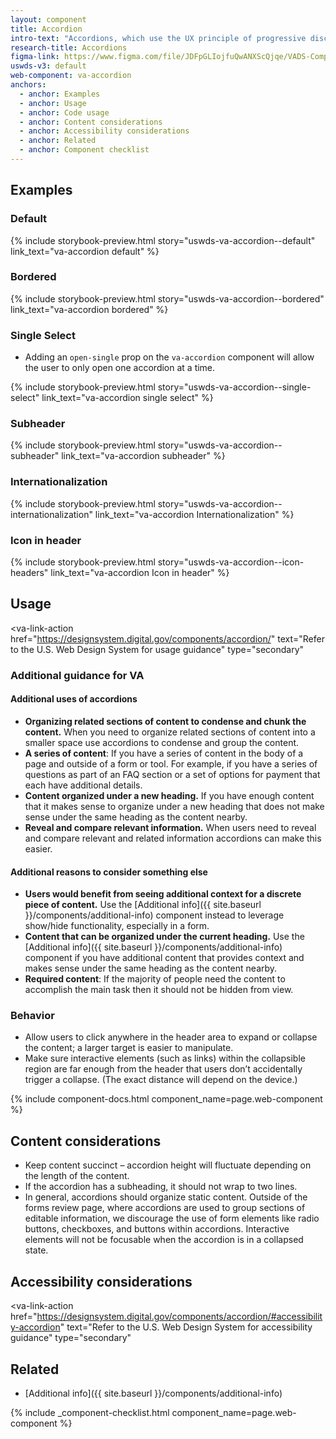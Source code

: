 ```yaml
---
layout: component
title: Accordion
intro-text: "Accordions, which use the UX principle of progressive disclosure, are a list of headers that can be clicked to hide or reveal additional content. By default, accordions are multi-selectable and borderless, however, props can be added to make them bordered and single-select."
research-title: Accordions
figma-link: https://www.figma.com/file/JDFpGLIojfuQwANXScQjqe/VADS-Component-Examples?type=design&node-id=1384%3A10963&mode=design&t=9GU46tVahgdMFZSW-1
uswds-v3: default
web-component: va-accordion
anchors:
  - anchor: Examples
  - anchor: Usage
  - anchor: Code usage
  - anchor: Content considerations
  - anchor: Accessibility considerations
  - anchor: Related
  - anchor: Component checklist
---
```


## Examples

### Default

{% include storybook-preview.html story="uswds-va-accordion--default" link_text="va-accordion default" %}

### Bordered

{% include storybook-preview.html story="uswds-va-accordion--bordered" link_text="va-accordion bordered" %}

### Single Select

* Adding an `open-single` prop on the `va-accordion` component will allow the user to only open one accordion at a time.

{% include storybook-preview.html story="uswds-va-accordion--single-select" link_text="va-accordion single select" %}

### Subheader

{% include storybook-preview.html story="uswds-va-accordion--subheader" link_text="va-accordion subheader" %}

### Internationalization

{% include storybook-preview.html story="uswds-va-accordion--internationalization" link_text="va-accordion Internationalization" %}

### Icon in header

{% include storybook-preview.html story="uswds-va-accordion--icon-headers" link_text="va-accordion Icon in header" %}

## Usage

<va-link-action
  href="https://designsystem.digital.gov/components/accordion/"
  text="Refer to the U.S. Web Design System for usage guidance"
  type="secondary"
></va-link-action>

### Additional guidance for VA

#### Additional uses of accordions

* **Organizing related sections of content to condense and chunk the content.** When you need to organize related sections of content into a smaller space use accordions to condense and group the content.
* **A series of content**: If you have a series of content in the body of a page and outside of a form or tool. For example, if you have a series of questions as part of an FAQ section or a set of options for payment that each have additional details.
* **Content organized under a new heading.** If you have enough content that it makes sense to organize under a new heading that does not make sense under the same heading as the content nearby. 
* **Reveal and compare relevant information.** When users need to reveal and compare relevant and related information accordions can make this easier.

#### Additional reasons to consider something else

* **Users would benefit from seeing additional context for a discrete piece of content.** Use the [Additional info]({{ site.baseurl }}/components/additional-info) component instead to leverage show/hide functionality, especially in a form.
* **Content that can be organized under the current heading.** Use the [Additional info]({{ site.baseurl }}/components/additional-info) component if you have additional content that provides context and makes sense under the same heading as the content nearby.
* **Required content**: If the majority of people need the content to accomplish the main task then it should not be hidden from view.

### Behavior

* Allow users to click anywhere in the header area to expand or collapse the content; a larger target is easier to manipulate.
* Make sure interactive elements (such as links) within the collapsible region are far enough from the header that users don’t accidentally trigger a collapse. (The exact distance will depend on the device.)

{% include component-docs.html component_name=page.web-component %}

## Content considerations

* Keep content succinct – accordion height will fluctuate depending on the length of the content.
* If the accordion has a subheading, it should not wrap to two lines.
* In general, accordions should organize static content. Outside of the forms review page, where accordions are used to group sections of editable information, we discourage the use of form elements like radio buttons, checkboxes, and buttons within accordions. Interactive elements will not be focusable when the accordion is in a collapsed state.

## Accessibility considerations

<va-link-action
  href="https://designsystem.digital.gov/components/accordion/#accessibility-accordion"
  text="Refer to the U.S. Web Design System for accessibility guidance"
  type="secondary"
></va-link-action>

## Related

* [Additional info]({{ site.baseurl }}/components/additional-info)

{% include _component-checklist.html component_name=page.web-component %}